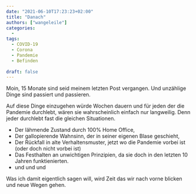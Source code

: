 ```yaml
---
date: "2021-06-10T17:23:23+02:00"
title: "Danach"
authors: ["wangeleile"]
categories:
  -
tags:
  - COVID-19
  - Corona
  - Pandemie
  - Befinden
  
draft: false
---
```


Moin, 
15 Monate sind seid meinem letzten Post vergangen. Und unzählige Dinge sind passiert und passieren. 

Auf diese Dinge einzugehen würde Wochen dauern und für jeden der die Pandemie durchlebt, wären sie wahrscheinlich einfach nur langweilig. Denn jeder durchlebt fast die gleichen Situationen. 

- Der lähmende Zustand durch 100% Home Office,
- Der gallopierende Wahnsinn, der in seiner eigenen Blase geschieht,
- Der Rückfall in alte Verhaltensmuster, jetzt wo die Pandemie vorbei ist (oder doch nicht vorbei ist)
- Das Festhalten an unwichtigen Prinzipien, da sie doch in den letzten 10 Jahren funktienierten. 
- und und und

Was ich damit eigentlich sagen will, wird Zeit das wir nach vorne blicken und neue Wegen gehen. 



